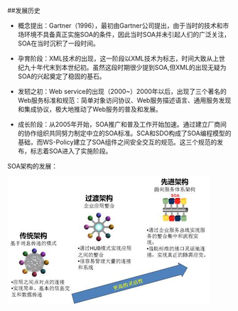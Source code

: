 
##发展历史
- 概念提出：Gartner（1996），最初由Gartner公司提出，由于当时的技术和市场环境不具备真正实施SOA的条件，因此当时SOA并未引起人们的广泛关注，SOA在当时沉积了一段时间。

- 孕育阶段：XML技术的出现，这一阶段以XML技术为标志，时间大致从上世纪九十年代末到本世纪初。虽然这段时期很少提到SOA,但XML的出现无疑为SOA的兴起奠定了稳固的基石。

- 发轫之初：Web service的出现（2000~）2000年以后，出现了三个著名的Web服务标准和规范：简单对象访问协议、Web服务描述语言、通用服务发现和集成协议，极大地推动了Web服务的普及和发展。

- 成长阶段：从2005年开始，SOA推广和普及工作开始加速。通过建立厂商间的协作组织共同努力制定中立的SOA标准。SCA和SDO构成了SOA编程模型的基础，而WS-Policy建立了SOA组件之间安全交互的规范。这三个规范的发布，标志着SOA进入了实施阶段。

 
SOA架构的发展：

![](14.jpg)
